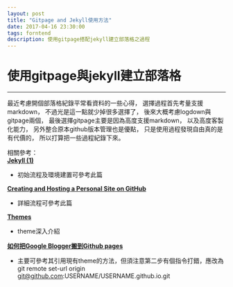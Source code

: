 ```yaml
---
layout: post
title: "Gitpage and Jekyll使用方法"
date: 2017-04-16 23:30:00
tags: forntend
description: 使用gitpage搭配jekyll建立部落格之過程
---
```


# 使用gitpage與jekyll建立部落格
---
最近考慮開個部落格紀錄平常看資料的一些心得，
選擇過程首先考量支援markdown，
不過光是這一點就少掉很多選擇了，
後來大概考慮logdown與gitpage兩個，
最後選擇gitpage主要是因為高度支援markdown，
以及高度客製化能力，
另外整合原本github版本管理也是優點，
只是使用過程發現自由真的是有代價的，
所以打算把一些過程紀錄下來。
<br>

相關參考：<br>
**[Jekyll (1) ](http://pigggggggggggggy.logdown.com/posts/2016/02/24/546001)**<br>
- 初始流程及環境建置可參考此篇<br>

**[Creating and Hosting a Personal Site on GitHub](http://jmcglone.com/guides/github-pages/)**
- 詳細流程可參考此篇<br>

**[Themes](https://jekyllrb.com/docs/themes/)**
- theme深入介紹<br>

**[如何把Google Blogger搬到Github pages ](http://blog.kenyang.net/2015/11/26/move-blogger-to-github)**
- 主要可參考其引用現有theme的方法，但須注意第二步有個指令打錯，應改為<br>
git remote set-url origin git@github.com:USERNAME/USERNAME.github.io.git<br>
